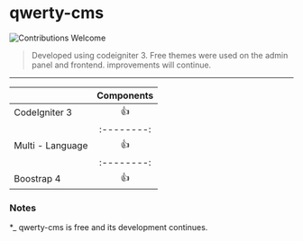 # qwerty-cms
 

![Contributions Welcome](https://img.shields.io/badge/Contributions-welcome-blue.svg)



> Developed using codeigniter 3. Free themes were used on the admin panel and frontend. improvements will continue.

---



|                                                                                   | Components | 
| --------------------------------------------------------------------------------- | :--------: |
| CodeIgniter 3                                                                     |     👍     |                                                                         
|                                                                                   | :--------: |
| Multi - Language                                                                  |     👍     |                                                                                 
|                                                                                   | :--------: |
| Boostrap 4                                                                        |     👍     |                                                                        





### Notes

\*_ qwerty-cms is free and its development continues.



